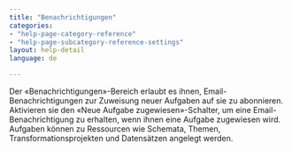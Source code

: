 ```yaml
---
title: "Benachrichtigungen"
categories:
- "help-page-category-reference"
- "help-page-subcategory-reference-settings"
layout: help-detail
language: de

---
```


Der &laquo;Benachrichtigungen&raquo;-Bereich erlaubt es ihnen, Email-Benachrichtigungen zur Zuweisung neuer Aufgaben auf sie zu abonnieren. Aktivieren sie den &laquo;Neue Aufgabe zugewiesen&raquo;-Schalter, um eine Email-Benachrichtigung zu erhalten, wenn ihnen eine Aufgabe zugewiesen wird. Aufgaben können zu Ressourcen wie Schemata, Themen, Transformationsprojekten und Datensätzen angelegt werden.
